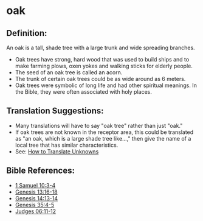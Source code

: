 # oak #

## Definition: ##

An oak is a tall, shade tree with a large trunk and wide spreading branches.

* Oak trees have strong, hard wood that was used to build ships and to make farming plows, oxen yokes and walking sticks for elderly people.
* The seed of an oak tree is called an acorn.
* The trunk of certain oak trees could be as wide around as 6 meters.
* Oak trees were symbolic of long life and had other spiritual meanings. In the Bible, they were often associated with holy places.

## Translation Suggestions: ##

* Many translations will have to say "oak tree" rather than just "oak."
* If oak trees are not known in the receptor area, this could be translated as "an oak, which is a large shade tree like…," then give the name of a local tree that has similar characteristics.
* See: [How to Translate Unknowns](en/ta-vol1/translate/man/translate-unknown)



## Bible References: ##

* [1 Samuel 10:3-4](en/tn/1sa/help/10/03)
* [Genesis 13:16-18](en/tn/gen/help/13/16)
* [Genesis 14:13-14](en/tn/gen/help/14/13)
* [Genesis 35:4-5](en/tn/gen/help/35/04)
* [Judges 06:11-12](en/tn/jdg/help/06/11)